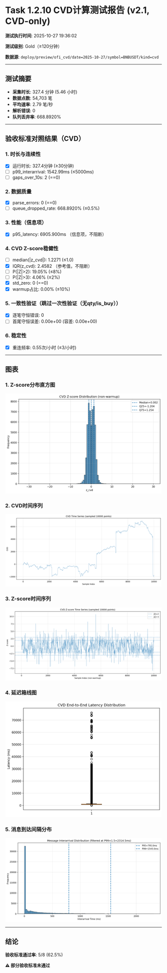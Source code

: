 # Task 1.2.10 CVD计算测试报告 (v2.1, CVD-only)

**测试执行时间**: 2025-10-27 19:36:02

**测试级别**: Gold（≥120分钟）

**数据源**: `deploy/preview/ofi_cvd/date=2025-10-27/symbol=BNBUSDT/kind=cvd`

---

## 测试摘要

- **采集时长**: 327.4 分钟 (5.46 小时)
- **数据点数**: 54,703 笔
- **平均速率**: 2.79 笔/秒
- **解析错误**: 0
- **队列丢弃率**: 668.8920%

---

## 验收标准对照结果（CVD）

### 1. 时长与连续性
- [x] 运行时长: 327.4分钟 (≥30分钟)
- [ ] p99_interarrival: 1542.99ms (≤5000ms)
- [ ] gaps_over_10s: 2 (==0)

### 2. 数据质量
- [x] parse_errors: 0 (==0)
- [ ] queue_dropped_rate: 668.8920% (≤0.5%)

### 3. 性能（信息项）
- [x] p95_latency: 6905.900ms （信息项，不阻断）

### 4. CVD Z-score稳健性
- [ ] median(|z_cvd|): 1.2271 (≤1.0)
- [x] IQR(z_cvd): 2.4582 （参考值，不阻断）
- [ ] P(|Z|>2): 19.05% (≤8%)
- [ ] P(|Z|>3): 4.06% (≤2%)
- [x] std_zero: 0 (==0)
- [x] warmup占比: 0.00% (≤10%)

### 5. 一致性验证（跳过一次性验证（无qty/is_buy））
- [x] 逐笔守恒错误: 0
- [ ] 首尾守恒误差: 0.00e+00 (容差: 0.00e+00)

### 6. 稳定性
- [x] 重连频率: 0.55次/小时 (≤3/小时)

---

## 图表

### 1. Z-score分布直方图
![Z-score直方图](../../figs_multi/BNBUSDT/cvd_hist_z.png)

### 2. CVD时间序列
![CVD时间序列](../../figs_multi/BNBUSDT/cvd_timeseries.png)

### 3. Z-score时间序列
![Z-score时间序列](../../figs_multi/BNBUSDT/cvd_z_timeseries.png)

### 4. 延迟箱线图
![延迟箱线图](../../figs_multi/BNBUSDT/cvd_latency_box.png)

### 5. 消息到达间隔分布
![Interarrival分布](../../figs_multi/BNBUSDT/cvd_interarrival_hist.png)

---

## 结论

**验收标准通过率**: 5/8 (62.5%)

**⚠️ 部分验收标准未通过**
